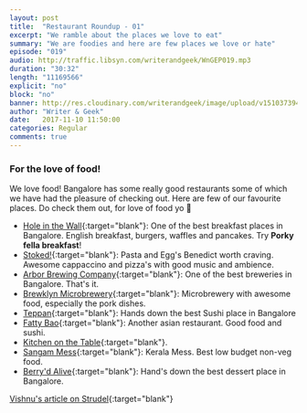 ```yaml
---
layout: post
title:  "Restaurant Roundup - 01"
excerpt: "We ramble about the places we love to eat"
summary: "We are foodies and here are few places we love or hate"
episode: "019"
audio: http://traffic.libsyn.com/writerandgeek/WnGEP019.mp3
duration: "30:32"
length: "11169566"
explicit: "no"
block: "no"
banner: http://res.cloudinary.com/writerandgeek/image/upload/v1510373941/food.jpg
author: "Writer & Geek"
date:   2017-11-10 11:50:00
categories: Regular
comments: true
---
```

### For the love of food!
We love food! Bangalore has some really good restaurants some of which we have had the pleasure of checking out. Here are few of our favourite places. Do check them out, for love of food yo 🤘

- [Hole in the Wall](https://www.zomato.com/bangalore/the-hole-in-the-wall-cafe-koramangala-4th-block){:target="blank"}: One of the best breakfast places in Bangalore. English breakfast, burgers, waffles and pancakes. Try **Porky fella breakfast**!
- [Stoked!](https://www.zomato.com/bangalore/stoked-koramangala-4th-block){:target="blank"}: Pasta and Egg's Benedict worth craving. Awesome cappaccino and pizza's with good music and ambience.
- [Arbor Brewing Company](https://www.zomato.com/ArborBrewIndia){:target="blank"}: One of the best breweries in Bangalore. That's it.
- [Brewklyn Microbrewery](https://www.zomato.com/bangalore/brewklyn-microbrewery-1-kalyan-nagar){:target="blank"}: Microbrewery with awesome food, especially the pork dishes.
- [Teppan](https://www.zomato.com/bangalore/teppan-japanese-grill-sushi-bar-ulsoor){:target="blank"}: Hands down the best Sushi place in Bangalore
- [Fatty Bao](https://www.zomato.com/bangalore/the-fatty-bao-asian-gastro-bar-indiranagar){:target="blank"}: Another asian restaurant. Good food and sushi.
- [Kitchen on the Table](https://www.zomato.com/bangalore/kitchen-on-table-kalyan-nagar){:target="blank"}.
- [Sangam Mess](https://www.zomato.com/bangalore/sangam-mess-kammanahalli){:target="blank"}: Kerala Mess. Best low budget non-veg food.
- [Berry'd Alive](https://www.zomato.com/bangalore/berryd-alive-indiranagar){:target="blank"}: Hand's down the best dessert place in Bangalore.

[Vishnu's article on Strudel](http://neoelemento.com/blog/2017/09/30/inglourious-strudel/){:target="blank"}